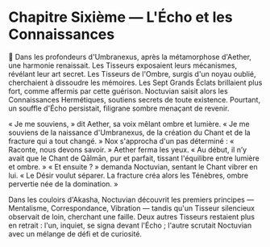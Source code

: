# Chapitre Sixième — L'Écho et les Connaissances
🌠
Dans les profondeurs d'Umbranexus, après la métamorphose d'Aether, une harmonie renaissait.
Les Tisseurs exposaient leurs mécanismes, révélant leur art secret.
Les Tisseurs de l'Ombre, surgis d'un noyau oublié, cherchaient à dissoudre les mémoires.
Les Sept Grands Éclats brillaient plus fort, comme affermis par cette guérison.
Noctuvian saisit alors les Connaissances Hermétiques, soutiens secrets de toute existence.
Pourtant, un souffle d'Écho persistait, filigrane sombre menaçant de revenir.

« Je me souviens, » dit Aether, sa voix mêlant ombre et lumière. « Je me souviens de la naissance d'Umbranexus, de la création du Chant et de la fracture qui a tout changé. »
Nox s'approcha d'un pas déterminé : « Raconte, nous devons savoir. »
Aether ferma les yeux. « Au début, il n’y avait que le Chant de Qālmān, pur et parfait, tissant l'équilibre entre lumière et ombre. »
« Et ensuite ? » demanda Noctuvian, sentant le Chant vibrer en lui.
« Le Désir voulut séparer. La fracture créa alors les Ténèbres, ombre pervertie née de la domination. »

Dans les couloirs d'Akasha, Noctuvian découvrit les premiers principes — Mentalisme, Correspondance, Vibration — tandis qu'un Tisseur silencieux observait de loin, cherchant une faille.
Deux autres Tisseurs restaient plus en retrait : l'un, inquiet, se signa devant l'Écho ; l'autre scrutait Noctuvian avec un mélange de défi et de curiosité.
